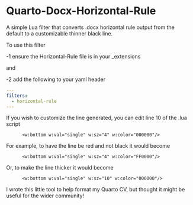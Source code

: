 # Quarto-Docx-Horizontal-Rule
A simple Lua filter that converts .docx horizontal rule output from the default to a customizable thinner black line.

To use this filter 

  -1 ensure the Horizontal-Rule file is in your _extensions

and

  -2 add the following to your yaml header
  
``` yaml
---
filters:
  - horizontal-rule
---
```

If you wish to customize the line generated, you can edit line 10 of the .lua script

```      <w:bottom w:val="single" w:sz="4" w:color="000000"/>```

For example, to have the line be red and not black it would become

```      <w:bottom w:val="single" w:sz="4" w:color="FF0000"/>```

Or, to make the line thicker it would become

```      <w:bottom w:val="single" w:sz="10" w:color="000000"/>```

I wrote this little tool to help format my Quarto CV, but thought it might be useful for the wider community!
